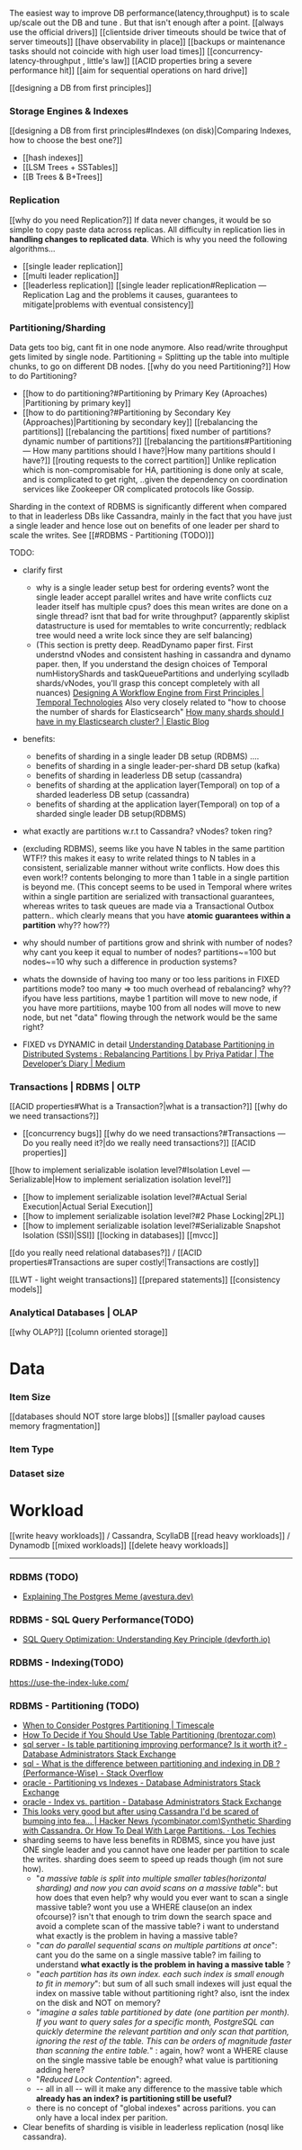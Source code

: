 The easiest way to improve DB performance(latency,throughput) is to scale up/scale out the DB and tune . But that isn't enough after a point. 
[[always use the official drivers]]
[[clientside driver timeouts should be twice that of server timeouts]]
[[have observability in place]]
[[backups or maintenance tasks should not coincide with high user load times]]
[[concurrency-latency-throughput , little's law]]
[[ACID properties bring a severe performance hit]]
[[aim for sequential operations on hard drive]]

[[designing a DB from first principles]]
### Storage Engines & Indexes
[[designing a DB from first principles#Indexes (on disk)|Comparing Indexes, how to choose the best one?]]
- [[hash indexes]]
- [[LSM Trees + SSTables]]
- [[B Trees & B+Trees]]

### Replication
[[why do you need Replication?]]
If data never changes, it would be so simple to copy paste data across replicas. All difficulty in replication lies in **handling changes to replicated data**. Which is why you need the following algorithms...
- [[single leader replication]]
- [[multi leader replication]]
- [[leaderless replication]]
[[single leader replication#Replication — Replication Lag and the problems it causes, guarantees to mitigate|problems with eventual consistency]]


### Partitioning/Sharding
Data gets too big, cant fit in one node anymore. Also read/write throughput  gets limited by single node. Partitioning = Splitting up the table into multiple chunks, to go on different DB nodes.
[[why do you need Partitioning?]]
How to do Partitioning? 
- [[how to do partitioning?#Partitioning by Primary Key (Aproaches) |Partitioning by primary key]]
- [[how to do partitioning?#Partitioning by Secondary Key (Approaches)|Partitioning by secondary key]]
[[rebalancing the partitions]]
[[rebalancing the partitions| fixed  number of partitions? dynamic number of partitions?]]
[[rebalancing the partitions#Partitioning — How many partitions should I have?|How many partitions should I have?]] 
[[routing requests to the correct partition]]
Unlike replication which is non-compromisable for HA, partitioning is done only at scale, and is complicated to get right, ..given the dependency on coordination services like Zookeeper OR complicated protocols like Gossip.

Sharding in the context of RDBMS is significantly different when compared to that in leaderless DBs like Cassandra, mainly in the fact that you have just a single leader and hence lose out on benefits of one leader per shard to scale the writes. See [[#RDBMS - Partitioning (TODO)]] 

TODO:
- clarify first
	- why is a single leader setup best for ordering events? wont the single leader accept parallel writes and have write conflicts cuz leader itself has multiple cpus? does this mean writes are done on a single thread? isnt that bad for write throughput? (apparently skiplist datastructure is used for memtables to write concurrently; redblack tree would need a write lock since they are self balancing)
	- (This section is pretty deep. ReadDynamo paper first. First understnd vNodes and consistent hashing in cassandra and dynamo paper. then, If you understand the design choices of Temporal numHistoryShards and taskQueuePartitions and underlying scylladb shards/vNodes, you'll grasp this concept completely with all nuances) [Designing A Workflow Engine from First Principles | Temporal Technologies](https://temporal.io/blog/workflow-engine-principles) Also very closely related to "how to choose the number of shards for Elasticsearch" [How many shards should I have in my Elasticsearch cluster? | Elastic Blog](https://www.elastic.co/blog/how-many-shards-should-i-have-in-my-elasticsearch-cluster)

- benefits:
	- benefits of sharding in a single leader DB setup (RDBMS) ....
	- benefits of sharding in a single leader-per-shard DB setup (kafka)
	- benefits of sharding in leaderless DB setup (cassandra)
	- benefits of sharding at the application layer(Temporal) on top of a sharded leaderless DB setup (cassandra)
	- benefits of sharding at the application layer(Temporal) on top of a sharded single leader DB setup(RDBMS)
- what exactly are partitions w.r.t to Cassandra? vNodes? token ring? 
- (excluding RDBMS), seems like you have N tables in the same partition WTF!? this makes it easy to write related things to N tables in a consistent, serializable manner without write conflicts. How does this even work!? contents belonging to more than 1 table in a single partition is beyond me. (This concept seems to be used in Temporal where writes within a single partition are serialized with transactional guarantees, whereas writes to task queues are made via a Transactional Outbox pattern.. which clearly means that you have **atomic guarantees within a partition** why?? how??)
- why should number of partitions grow and shrink with number of nodes? why cant you keep it equal to number of nodes? partitions~=100 but nodes~=10 why such a difference in production systems?
- whats the downside of having too many or too less paritions in FIXED partitions mode? too many => too much overhead of rebalancing? why?? ifyou have less partitions, maybe 1 partition will move to new node, if you have more partitiions, maybe 100 from all nodes will move to new node, but net "data" flowing through the network would be the same right?
- FIXED vs DYNAMIC in detail [Understanding Database Partitioning in Distributed Systems : Rebalancing Partitions | by Priya Patidar | The Developer’s Diary | Medium](https://medium.com/the-developers-diary/understanding-database-partitioning-in-distributed-systems-rebalancing-partitions-fa7fee542fd3)
### Transactions | RDBMS | OLTP
[[ACID properties#What is a Transaction?|what is a transaction?]]
[[why do we need transactions?]]
- [[concurrency bugs]]
[[why do we need transactions?#Transactions — Do you really need it?|do we really need transactions?]]
[[ACID properties]]

[[how to implement serializable isolation level?#Isolation Level — Serializable|How to implement serialization isolation level?]]
- [[how to implement serializable isolation level?#Actual Serial Execution|Actual Serial Execution]]
- [[how to implement serializable isolation level?#2 Phase Locking|2PL]]
- [[how to implement serializable isolation level?#Serializable Snapshot Isolation (SSI)|SSI]]
[[locking in databases]]
[[mvcc]]

[[do you really need relational databases?]] /  [[ACID properties#Transactions are super costly!|Transactions are costly]]


[[LWT - light weight transactions]]
[[prepared statements]]
[[consistency models]]


### Analytical Databases | OLAP
[[why OLAP?]]
[[column oriented storage]]
# Data
### Item Size
[[databases should NOT store large blobs]]
[[smaller payload causes memory fragmentation]]
### Item Type

### Dataset size


# Workload 
[[write heavy workloads]] / Cassandra, ScyllaDB
[[read heavy workloads]] / Dynamodb
[[mixed workloads]]
[[delete heavy workloads]]

---
### RDBMS (TODO)
- [Explaining The Postgres Meme (avestura.dev)](https://avestura.dev/blog/explaining-the-postgres-meme?utm_source=devopsbulletin&utm_id=newsletter) 

### RDBMS - SQL Query Performance(TODO)
- [SQL Query Optimization: Understanding Key Principle (devforth.io)](https://devforth.io/blog/sql-query-optimization-understanding-key-principle/) 

### RDBMS - Indexing(TODO)
https://use-the-index-luke.com/

### RDBMS - Partitioning (TODO)
- [When to Consider Postgres Partitioning | Timescale](https://www.timescale.com/learn/when-to-consider-postgres-partitioning)  
- [How To Decide if You Should Use Table Partitioning (brentozar.com)](https://www.brentozar.com/archive/2012/03/how-decide-if-should-use-table-partitioning/) 
- [sql server - Is table partitioning improving performance? Is it worth it? - Database Administrators Stack Exchange](https://dba.stackexchange.com/questions/62707/is-table-partitioning-improving-performance-is-it-worth-it) 
- [sql - What is the difference between partitioning and indexing in DB ? (Performance-Wise) - Stack Overflow](https://stackoverflow.com/questions/66793297/what-is-the-difference-between-partitioning-and-indexing-in-db-performance-wi) 
- [oracle - Partitioning vs Indexes - Database Administrators Stack Exchange](https://dba.stackexchange.com/questions/45937/partitioning-vs-indexes) 
- [oracle - Index vs. partition - Database Administrators Stack Exchange](https://dba.stackexchange.com/questions/1699/index-vs-partition) 
- [This looks very good but after using Cassandra I'd be scared of bumping into fea... | Hacker News (ycombinator.com)](https://news.ycombinator.com/item?id=15016276)[Synthetic Sharding with Cassandra. Or How To Deal With Large Partitions. · Los Techies](https://lostechies.com/ryansvihla/2016/03/15/synthetic-sharding-with-cassandra-or-how-to-deal-with-large-partitions/)
- sharding seems to have less benefits in RDBMS, since you have just ONE single leader and you cannot have one leader per partition to scale the writes. sharding does seem to speed up reads though (im not sure how).
	- "_a massive table is split into multiple smaller tables(horizontal sharding) and now you can avoid scans on a massive table_": but how does that even help? why would you ever want to scan a single massive table? wont you use a WHERE clause(on an index ofcourse)? isn't that enough to trim down the search space and avoid a complete scan of the massive table? i want to understand what exactly is the problem in having a massive table?
	- "_can do parallel sequential scans on multiple partitions at once_": cant you do the same on a single massive table? im failing to understand **what exactly is the problem in having a massive table** ?
	- "_each partition has its own index. each such index is small enough to fit in memory_": but sum of all such small indexes will just equal the index on massive table without partitioning right? also, isnt the index on the disk and NOT on memory?
	- "_imagine a sales table partitioned by date (one partition per month). If you want to query sales for a specific month, PostgreSQL can quickly determine the relevant partition and only scan that partition, ignoring the rest of the table. This can be orders of magnitude faster than scanning the entire table._" : again, how? wont a WHERE clause on the single massive table be enough? what value is partitioning adding here?
	- "_Reduced Lock Contention_": agreed. 
	- -- all in all -- will it make any difference to the massive table which **already has an index? is partitioning still be useful?**
	- there is no concept of "global indexes" across paritions. you can only have a local index per parition.
- Clear benefits of sharding is visible in leaderless replication (nosql like cassandra).

